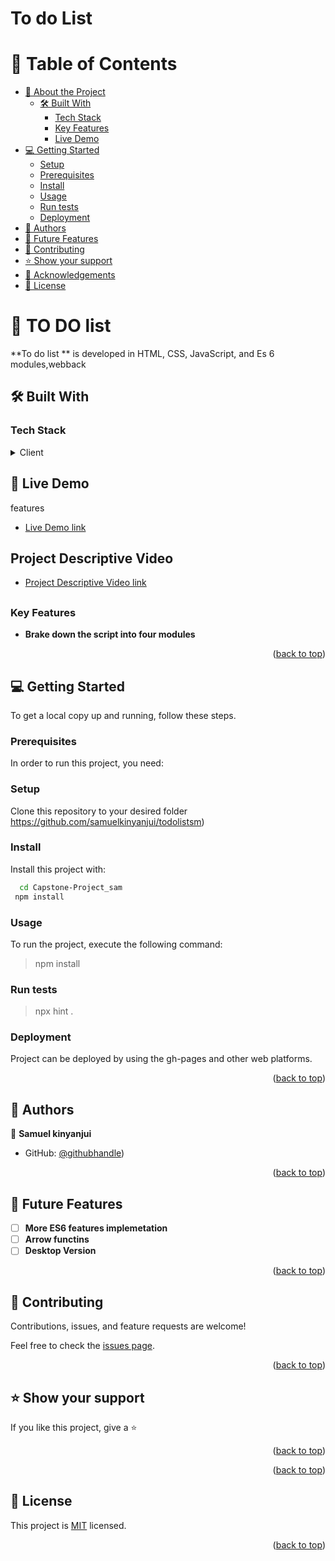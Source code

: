 # To do List
<a name="readme-top"></a>

<!-- TABLE OF CONTENTS -->

# 📗 Table of Contents

- [📖 About the Project](#about-project)
  - [🛠 Built With](#built-with)
    - [Tech Stack](#tech-stack)
    - [Key Features](#key-features)
    - [Live Demo](#live-demo)
- [💻 Getting Started](#getting-started)
  - [Setup](#setup)
  - [Prerequisites](#prerequisites)
  - [Install](#install)
  - [Usage](#usage)
  - [Run tests](#run-tests)
  - [Deployment](#deployment)
- [👥 Authors](#authors)
- [🔭 Future Features](#future-features)
- [🤝 Contributing](#contributing)
- [⭐️ Show your support](#support)
- [🙏 Acknowledgements](#acknowledgements)
- [📝 License](#license)

<!-- PROJECT DESCRIPTION -->

# 📖 TO DO list<a name="about-project"></a>

**To do list ** is developed in HTML, CSS, JavaScript, and Es 6 modules,webback

## 🛠 Built With <a name="built-with"></a>

### Tech Stack <a name="tech-stack"></a>

<details>
  <summary>Client</summary>
  <ul>
    <li>
      HTML <br>
      CSS
      </a>
    </li>
  </ul>
</details>


## 🚀 Live Demo <a name="live-demo"></a>
features
- [Live Demo link](https://github.com/samuelkinyanjui/todolistsm)

## Project Descriptive Video <a name="desc-video"></a>

- [Project Descriptive Video link]()

##
<!-- Features -->

### Key Features <a name="key-features"></a>

- **Brake down the script into four modules**

<p align="right">(<a href="#readme-top">back to top</a>)</p>


<!-- GETTING STARTED -->

## 💻 Getting Started <a name="getting-started"></a>

To get a local copy up and running, follow these steps.

### Prerequisites

In order to run this project, you need:

### Setup

Clone this repository to your desired folder
https://github.com/samuelkinyanjui/todolistsm)


### Install

Install this project with: 

```sh
  cd Capstone-Project_sam
 npm install
```

### Usage

To run the project, execute the following command:

> npm install

### Run tests

> npx hint .


### Deployment

Project can be deployed by using the gh-pages and other web platforms.

<p align="right">(<a href="#readme-top">back to top</a>)</p>

<!-- AUTHORS -->

## 👥 Authors <a name="authors"></a>


👤 **Samuel kinyanjui**

- GitHub: [@githubhandle](https://github.com/samuelkinyanjui/todolistsm))



<p align="right">(<a href="#readme-top">back to top</a>)</p>

<!-- FUTURE FEATURES -->

## 🔭 Future Features <a name="future-features"></a>

- [ ] **More ES6 features implemetation**
- [ ] **Arrow functins**
- [ ] **Desktop Version**

<p align="right">(<a href="#readme-top">back to top</a>)</p>

<!-- CONTRIBUTING -->

## 🤝 Contributing <a name="contributing"></a>

Contributions, issues, and feature requests are welcome!

Feel free to check the [issues page](https://github.com/samuelkinyanjui/todolistsm/issues).

<p align="right">(<a href="#readme-top">back to top</a>)</p>

<!-- SUPPORT -->

## ⭐️ Show your support <a name="support"></a>

If you like this project, give a ⭐️  

<p align="right">(<a href="#readme-top">back to top</a>)</p>


<!-- ACKNOWLEDGEMENTS -->


<p align="right">(<a href="#readme-top">back to top</a>)</p>


<!-- LICENSE -->

## 📝 License <a name="license"></a>

This project is [MIT](./LICENSE) licensed.

<p align="right">(<a href="#readme-top">back to top</a>)</p>
